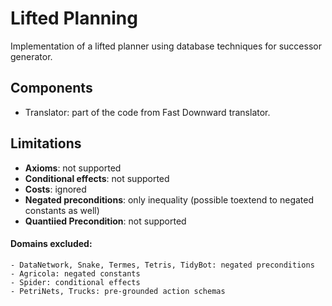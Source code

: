 # Lifted Planning

Implementation of a lifted planner using database techniques for successor
generator.

## Components
 - Translator: part of the code from Fast Downward translator.

## Limitations
 - **Axioms**: not supported
 - **Conditional effects**: not supported
 - **Costs**: ignored
 - **Negated preconditions**: only inequality (possible toextend to negated
   constants as well)
 - **Quantiied Precondition**: not supported

#### Domains excluded:
    - DataNetwork, Snake, Termes, Tetris, TidyBot: negated preconditions
    - Agricola: negated constants
    - Spider: conditional effects
    - PetriNets, Trucks: pre-grounded action schemas
